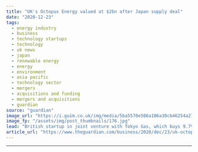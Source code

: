 ```yaml
---
title: "UK's Octopus Energy valued at $2bn after Japan supply deal"
date: "2020-12-23"
tags: 
  - energy industry
  - business
  - technology startups
  - technology
  - uk news
  - japan
  - renewable energy
  - energy
  - environment
  - asia pacific
  - technology sector
  - mergers
  - acquisitions and funding
  - mergers and acquisitions
  - guardian
source: "guardian"
image_url: "https://i.guim.co.uk/img/media/5ba5570e506a106a30cb46254a271a488b6f326c/0_32_5474_3284/master/5474.jpg?width=460&quality=85&auto=format&fit=max&s=c80d62c9f9c47f159bc9239889899d0b"
image_fp: "/assets/img/post_thumbnails/176.jpg"
lead: "British startup in joint venture with Tokyo Gas, which buys 9.7% stake for $200mThe one-time owner of a London coffee shop now has a paper fortune worth an estimated $155m (£115m) after a deal with a Japanese utility firm valued Octopus Energy, the s..."
article_url: "https://www.theguardian.com/business/2020/dec/23/uk-octopus-energy-japan-tokyo-gas"
---
```


---
